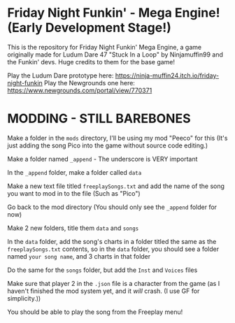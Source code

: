# Friday Night Funkin' - Mega Engine! (Early Development Stage!)

This is the repository for Friday Night Funkin' Mega Engine, a game originally made for Ludum Dare 47 "Stuck In a Loop" by Ninjamuffin99 and the Funkin' devs.
Huge credits to them for the base game!

Play the Ludum Dare prototype here: https://ninja-muffin24.itch.io/friday-night-funkin
Play the Newgrounds one here: https://www.newgrounds.com/portal/view/770371

# MODDING - STILL BAREBONES
Make a folder in the `mods` directory, I'll be using my mod "Peeco" for this (It's just adding the song Pico into the game without source code editing.)

Make a folder named `_append` - The underscore is VERY important

In the `_append` folder, make a folder called `data`

Make a new text file titled `freeplaySongs.txt` and add the name of the song you want to mod in to the file (Such as "Pico")

Go back to the mod directory (You should only see the `_append` folder for now)

Make 2 new folders, title them `data` and `songs`

In the `data` folder, add the song's charts in a folder titled the same as the `freeplaySongs.txt` contents, so in the `data` folder, you should see a folder named `your song name`, and 3 charts in that folder

Do the same for the `songs` folder, but add the `Inst` and `Voices` files

Make sure that player 2 in the `.json` file is a character from the game (as I haven't finished the mod system yet, and it _will_ crash. (I use GF for simplicity.))

You should be able to play the song from the Freeplay menu!
